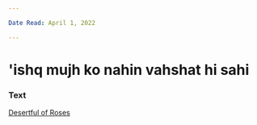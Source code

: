 ```yaml
---

Date Read: April 1, 2022

---
```


# 'ishq mujh ko nahin vahshat hi sahi

### Text
[Desertful of Roses](http://www.columbia.edu/itc/mealac/pritchett/00ghalib/148/index_148.html)

